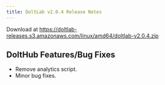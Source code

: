 ```yaml
---
title: DoltLab v2.0.4 Release Notes
---
```


Download at https://doltlab-releases.s3.amazonaws.com/linux/amd64/doltlab-v2.0.4.zip

## DoltHub Features/Bug Fixes
* Remove analytics script.
* Minor bug fixes.
